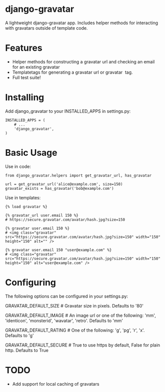 django-gravatar
================
A lightweight django-gravatar app. Includes helper methods for interacting with gravatars outside of template code.

Features
========
- Helper methods for constructing a gravatar url and checking an email for an existing gravatar
- Templatetags for generating a gravatar url or gravatar <img> tag.
- Full test suite!

Installing
==========
Add django_gravatar to your INSTALLED_APPS in settings.py:

    INSTALLED_APPS = (
        # ...
        'django_gravatar',
    )

Basic Usage
===========
Use in code:

    from django_gravatar.helpers import get_gravatar_url, has_gravatar
    
    url = get_gravatar_url('alice@example.com', size=150)
    gravatar_exists = has_gravatar('bob@example.com')

Use in templates:

    {% load gravatar %}

    {% gravatar_url user.email 150 %}
    # https://secure.gravatar.com/avatar/hash.jpg?size=150

    {% gravatar user.email 150 %}
    # <img class="gravatar" src="https://secure.gravatar.com/avatar/hash.jpg?size=150" width="150" height="150" alt="" />

    {% gravatar user.email 150 "user@example.com" %}
    # <img class="gravatar" src="https://secure.gravatar.com/avatar/hash.jpg?size=150" width="150" height="150" alt="user@example.com" />

Configuring
===========
The following options can be configured in your settings.py:

GRAVATAR_DEFAULT_SIZE   # Gravatar size in pixels. Defaults to '80'

GRAVATAR_DEFAULT_IMAGE  # An image url or one of the following: 'mm', 'identicon', 'monsterid', 'wavatar', 'retro'. Defaults to 'mm'

GRAVATAR_DEFAULT_RATING # One of the following: 'g', 'pg', 'r', 'x'. Defaults to 'g'

GRAVATAR_DEFAULT_SECURE # True to use https by default, False for plain http. Defaults to True

TODO
====
- Add support for local caching of gravatars
